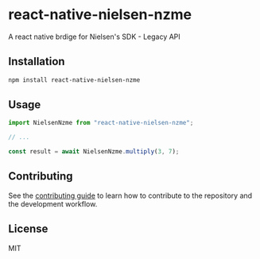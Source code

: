 # react-native-nielsen-nzme

A react native brdige for Nielsen&#39;s SDK - Legacy API

## Installation

```sh
npm install react-native-nielsen-nzme
```

## Usage

```js
import NielsenNzme from "react-native-nielsen-nzme";

// ...

const result = await NielsenNzme.multiply(3, 7);
```

## Contributing

See the [contributing guide](CONTRIBUTING.md) to learn how to contribute to the repository and the development workflow.

## License

MIT
